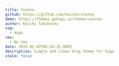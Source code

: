 ```yaml
---
title: Vienna
github: https://github.com/keichi/vienna
demo: https://themes.gohugo.io/theme/vienna/
author: Keichi Takahashi
ssg:
  - Hugo
cms:
  - No Cms
date: 2015-02-03T06:30:25.000Z
description: Simple and clean blog theme for hugo
stale: false
---
```

